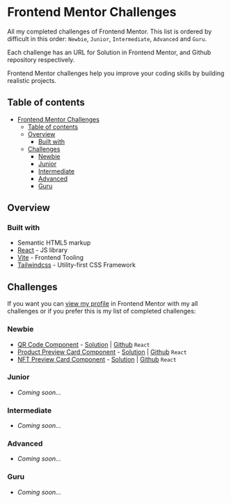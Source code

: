# Frontend Mentor Challenges

All my completed challenges of Frontend Mentor. This list is ordered by difficult in this order: `Newbie`, `Junior`, `Intermediate`, `Advanced` and `Guru`.

Each challenge has an URL for Solution in Frontend Mentor, and Github repository respectively.

Frontend Mentor challenges help you improve your coding skills by building realistic projects.

## Table of contents

- [Frontend Mentor Challenges](#frontend-mentor-challenges)
  - [Table of contents](#table-of-contents)
  - [Overview](#overview)
    - [Built with](#built-with)
  - [Challenges](#challenges)
    - [Newbie](#newbie)
    - [Junior](#junior)
    - [Intermediate](#intermediate)
    - [Advanced](#advanced)
    - [Guru](#guru)

## Overview

### Built with

- Semantic HTML5 markup
- [React](https://reactjs.org/) - JS library
- [Vite](https://vitejs.dev) - Frontend Tooling
- [Tailwindcss](https://tailwindcss.com) - Utility-first CSS Framework

## Challenges

If you want you can [view my profile](https://www.frontendmentor.io/profile/Ciensprog) in Frontend Mentor with my all challenges or if you prefer this is my list of completed challenges:

### Newbie

- [QR Code Component](https://ciensprog.github.io/FM-001-QR-code-component/) - [Solution](https://www.frontendmentor.io/solutions/qr-code-component-jleqdwHF8k) | [Github](https://github.com/Ciensprog/FM-001-QR-code-component) `React`
- [Product Preview Card Component](https://ciensprog.github.io/FM-002-Product-Preview-Card-Component/) - [Solution](https://www.frontendmentor.io/solutions/product-preview-card-component-riJ8h4-u8Z) | [Github](https://github.com/Ciensprog/FM-002-Product-Preview-Card-Component) `React`
- [NFT Preview Card Component](https://ciensprog.github.io/FM-003-NFT-Preview-Card-Component/) - [Solution](https://www.frontendmentor.io/solutions/nft-preview-card-component-Nnnuw1iNrX) | [Github](https://github.com/Ciensprog/FM-003-NFT-Preview-Card-Component) `React`

### Junior

- _Coming soon..._

### Intermediate

- _Coming soon..._

### Advanced

- _Coming soon..._

### Guru

- _Coming soon..._
